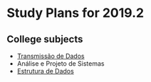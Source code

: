 # Study Plans for 2019.2

## College subjects

- [Transmissão de Dados](transmissao-de-dados-emanuel/README.md)
- Análise e Projeto de Sistemas
- [Estrutura de Dados](estrutura-de-dados/README.md)
